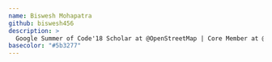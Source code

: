 ```yaml
---
name: Biswesh Mohapatra
github: biswesh456
description: >
  Google Summer of Code'18 Scholar at @OpenStreetMap | Core Member at @zense | Tech Enthusiast
basecolor: "#5b3277"
---
```

